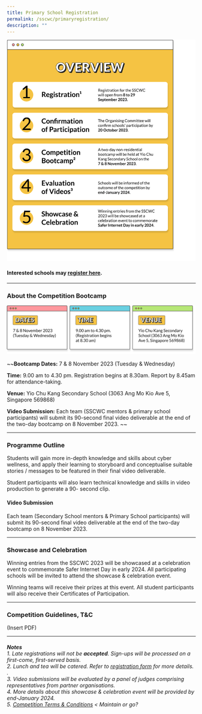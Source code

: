 ```yaml
---
title: Primary School Registration
permalink: /sscwc/primaryregistration/
description: ""
---
```

![Overview](/images/Sscwc/overview.png)
 
#### Interested schools may [register here](google.com). <br> 

---


### **About the Competition Bootcamp** 
![Bootcamp Details](/images/Sscwc/bootcamp%20details.png)

~~**Bootcamp Dates:** 7 &amp; 8 November 2023 (Tuesday &amp; Wednesday)

**Time:** 9.00 am to 4.30 pm. Registration begins at 8.30am. Report by 8.45am for attendance-taking.

**Venue:** Yio Chu Kang Secondary School (3063 Ang Mo Kio Ave 5, Singapore 569868)

**Video Submission:** Each team (SSCWC mentors &amp; primary school participants) will submit its 90-second final video deliverable at the end of the two-day bootcamp on 8 November 2023. 
~~

---

### **Programme Outline** 

Students will gain more in-depth knowledge and skills about cyber wellness, and apply their learning to storyboard and conceptualise suitable stories / messages to be featured in their final video deliverable.

Student participants will also learn technical knowledge and skills in video production to generate a 90- second clip.

#### **Video Submission** 
Each team (Secondary School mentors &amp; Primary School participants) will submit its 90-second final video deliverable at the end of the two-day bootcamp on 8 November 2023. 

---

### **Showcase and Celebration** 
Winning entries from the SSCWC 2023 will be showcased at a celebration event to commemorate Safer Internet Day in early 2024. All participating schools will be invited to attend the showcase &amp; celebration event.

Winning teams will receive their prizes at this event. All student participants will also receive their Certificates of Participation. 

---

### **Competition Guidelines, T&amp;C** 
(Insert PDF)

---

###### **Notes** <br>1. Late registrations will not be **accepted**. Sign-ups will be processed on a first-come, first-served basis. <br>2. Lunch and tea will be catered. Refer to [registration form](google.com) for more details. . <br>3. Video submissions will be evaluated by a panel of judges comprising representatives from partner organisations. <br>4. More details about this showcase &amp; celebration event will be provided by end-January 2024. <br> 5. [Competition Terms &amp; Conditions](google.com) &lt; Maintain or go?